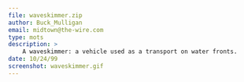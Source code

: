 ```yaml
---
file: waveskimmer.zip
author: Buck_Mulligan
email: midtown@the-wire.com
type: mots
description: >
    A waveskimmer: a vehicle used as a transport on water fronts.
date: 10/24/99
screenshot: waveskimmer.gif
---
```

